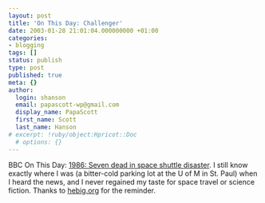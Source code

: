 ```yaml
---
layout: post
title: 'On This Day: Challenger'
date: 2003-01-28 21:01:04.000000000 +01:00
categories:
- blogging
tags: []
status: publish
type: post
published: true
meta: {}
author:
  login: shanson
  email: papascott-wp@gmail.com
  display_name: PapaScott
  first_name: Scott
  last_name: Hanson
# excerpt: !ruby/object:Hpricot::Doc
  # options: {}
---
```

<p>BBC On This Day: <a href="http://news.bbc.co.uk/onthisday/hi/dates/stories/january/28/newsid_2506000/2506161.stm">1986: Seven dead in space shuttle disaster</a>. I still know exactly where I was (a bitter-cold parking lot at the U of M in St. Paul) when I heard the news, and I never regained my taste for space travel or science fiction. Thanks to <a title="blog.hebig.org" href="http://www.hebig.org/blogs/archives/main/000805.php">hebig.org</a>  for the reminder.</p>
